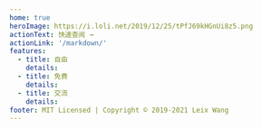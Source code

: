 ```yaml
---
home: true
heroImage: https://i.loli.net/2019/12/25/tPfJ69kHGnUi8z5.png
actionText: 快速查阅 →
actionLink: '/markdown/'
features:
  - title: 自由
    details: 
  - title: 免费
    details: 
  - title: 交流
    details: 
footer: MIT Licensed | Copyright © 2019-2021 Leix Wang
---
```

